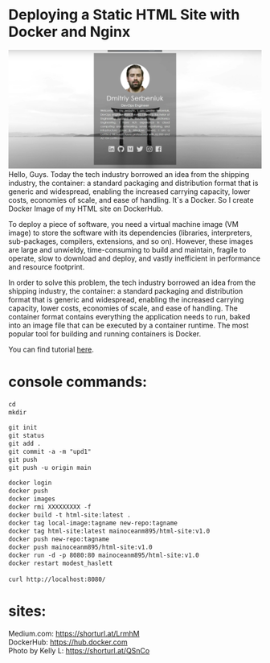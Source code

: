 # Deploying a Static HTML Site with Docker and Nginx
![alt text](image.png)
Hello, Guys. Today the tech industry borrowed an idea from the shipping industry, the container: a standard packaging and distribution format that is generic and widespread, enabling the increased carrying capacity, lower costs, economies of scale, and ease of handling. It`s a Docker. So I create Docker Image of my HTML site on DockerHub.

To deploy a piece of software, you need a virtual machine image (VM image) to store the software with its dependencies (libraries, interpreters, sub-packages, compilers, extensions, and so on). However, these images are large and unwieldy, time-consuming to build and maintain, fragile to operate, slow to download and deploy, and vastly inefficient in performance and resource footprint.

In order to solve this problem, the tech industry borrowed an idea from the shipping industry, the container: a standard packaging and distribution format that is generic and widespread, enabling the increased carrying capacity, lower costs, economies of scale, and ease of handling. The container format contains everything the application needs to run, baked into an image file that can be executed by a container runtime.
The most popular tool for building and running containers is Docker.

You can find tutorial [here](https://www.youtube.com/watch?v=wgMnbZw5Rh8&ab_channel=DevOps).


# console commands:
```
cd
mkdir
```

```
git init
git status
git add .
git commit -a -m "upd1"
git push
git push -u origin main
```
```
docker login
docker push
docker images
docker rmi XXXXXXXXX -f
docker build -t html-site:latest .
docker tag local-image:tagname new-repo:tagname
docker tag html-site:latest mainoceanm895/html-site:v1.0
docker push new-repo:tagname
docker push mainoceanm895/html-site:v1.0
docker run -d -p 8080:80 mainoceanm895/html-site:v1.0
docker restart modest_haslett

curl http://localhost:8080/
```
# sites:
Medium.com:   https://shorturl.at/LrmhM \
DockerHub:    https://hub.docker.com \
Photo by Kelly L: https://shorturl.at/QSnCo
